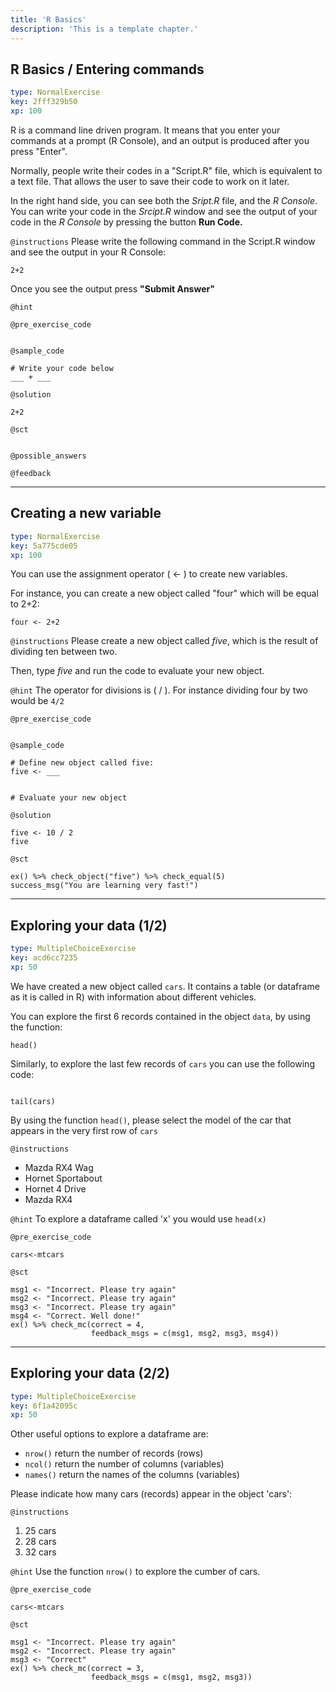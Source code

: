 ```yaml
---
title: 'R Basics'
description: 'This is a template chapter.'
---
```


## R Basics / Entering commands

```yaml
type: NormalExercise
key: 2fff329b50
xp: 100
```

R is a command line driven program. It means that you enter your commands at a prompt (R Console), and an output is produced after you press "Enter".

Normally, people write their codes in a "Script.R" file, which is equivalent to a text file. That allows the user to save their code to work on it later.  

In the right hand side, you can see both the _Sript.R_ file, and the _R Console_. You can write your code in the _Srcipt.R_ window and see the output of your code in the _R Console_ by pressing the button **Run Code.**

`@instructions`
Please write the following command in the Script.R window and see the output in your R Console:

`` 2+2 ``

Once you see the output press **"Submit Answer"**

`@hint`


`@pre_exercise_code`
```{r}

```

`@sample_code`
```{r}
# Write your code below
___ + ___
```

`@solution`
```{r}
2+2
```

`@sct`
```{r}

```

`@possible_answers`


`@feedback`


---

## Creating a new variable

```yaml
type: NormalExercise
key: 5a775cde05
xp: 100
```

You can use the assignment operator ( <- ) to create new variables.

For instance, you can create a new object called "four" which will be equal to 2+2:

`four <- 2+2`

`@instructions`
Please create a new object called _five_, which is the result of dividing ten between two.

Then, type _five_ and run the code to evaluate your new object.

`@hint`
The operator for divisions is ( / ). For instance dividing four by two would be `4/2`

`@pre_exercise_code`
```{r}

```

`@sample_code`
```{r}
# Define new object called five:
five <- ___


# Evaluate your new object
```

`@solution`
```{r}
five <- 10 / 2
five
```

`@sct`
```{r}
ex() %>% check_object("five") %>% check_equal(5)
success_msg("You are learning very fast!")
```

---

## Exploring your data (1/2)

```yaml
type: MultipleChoiceExercise
key: acd6cc7235
xp: 50
```

We have created a new object called `cars`. It contains a table (or dataframe as it is called in R) with information about different vehicles.

You can explore the first 6 records contained in the object `data`, by using the function:

```
head()
```

Similarly, to explore the last few records of `cars` you can use the following code:

```

tail(cars)
```

By using the function `head()`, please select the model of the car that appears in the very first row of `cars`

`@instructions`
- Mazda RX4 Wag    
- Hornet Sportabout
- Hornet 4 Drive   
- Mazda RX4

`@hint`
To explore a dataframe called 'x' you would use `head(x)`

`@pre_exercise_code`
```{r}
cars<-mtcars
```

`@sct`
```{r}
msg1 <- "Incorrect. Please try again" 
msg2 <- "Incorrect. Please try again"
msg3 <- "Incorrect. Please try again"
msg4 <- "Correct. Well done!"
ex() %>% check_mc(correct = 4,
                  feedback_msgs = c(msg1, msg2, msg3, msg4))
```

---

## Exploring your data (2/2)

```yaml
type: MultipleChoiceExercise
key: 6f1a42095c
xp: 50
```

Other useful options to explore a dataframe are:

- `nrow()`  return the number of records (rows)
- `ncol()`  return the number of columns (variables)
- `names()` return the names of the columns (variables) 

Please indicate how many cars (records) appear in the object 'cars':

`@instructions`
1. 25 cars
2. 28 cars
3. 32 cars

`@hint`
Use the function `nrow()` to explore the cumber of cars.

`@pre_exercise_code`
```{r}
cars<-mtcars
```

`@sct`
```{r}
msg1 <- "Incorrect. Please try again" 
msg2 <- "Incorrect. Please try again"
msg3 <- "Correct"
ex() %>% check_mc(correct = 3,
                  feedback_msgs = c(msg1, msg2, msg3))
```
